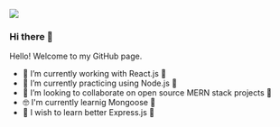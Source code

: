 ![](https://www.eligocs.com/wp-content/uploads/2020/09/MREN-stack-1.jpg)

### Hi there 👋
Hello! Welcome to my GitHub page.


- 🔭 I’m currently working with React.js 🤩
- 🌱 I’m currently practicing using Node.js 🤔
- 👯 I’m looking to collaborate on open source MERN stack projects 🤗
- 🤓 I'm currently learnig Mongoose 🚀
- 🤞 I wish to learn better Express.js 🤯
